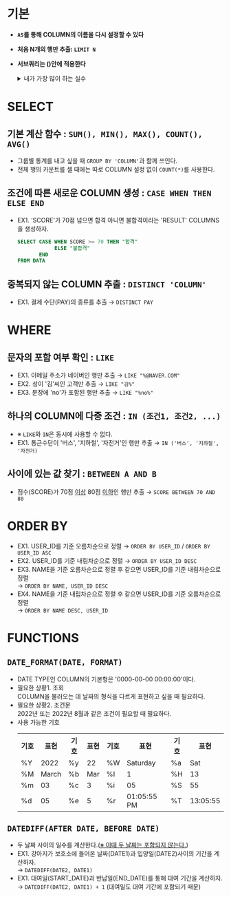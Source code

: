 # **기본**
* **`AS`를 통해 COLUMN의 이름을 다시 설정할 수 있다**
* **처음 N개의 행만 추출: `LIMIT N`**
* **서브쿼리는 ()안에 적용한다**
    <details>
    <summary>내가 가장 많이 하는 실수</summary>
    <div markdown="1">
    서브쿼리들의 결합으로 만들어진 TABLE을 `FROM` 뒤에 붙일 때 ()안에 서브쿼리들을 다시 써야 한다. 

    ```sql
    SELECT *
    FROM 
    (
        (
            서브쿼리1
        )
        UNION ALL
        (
            서브쿼리2
        )
    )
    ```
    </div>
    </details>

# **SELECT**
## **기본 계산 함수 : `SUM(), MIN(), MAX(), COUNT(), AVG()`**
* 그룹별 통계를 내고 싶을 때 `GROUP BY 'COLUMN'`과 함께 쓰인다. 
* 전체 행의 카운트를 셀 때에는 따로 COLUMN 설정 없이 `COUNT(*)`를 사용한다. 

## **조건에 따른 새로운 COLUMN 생성 : `CASE WHEN THEN ELSE END`**
* EX1. 'SCORE'가 70점 넘으면 합격 아니면 불합격이라는 'RESULT' COLUMNS을 생성하자.
    ```sql 
    SELECT CASE WHEN SCORE >= 70 THEN "합격"
                ELSE "불합격"
           END
    FROM DATA  
    ```

## **중복되지 않는 COLUMN 추출 : `DISTINCT 'COLUMN'`**
* EX1. 결제 수단(PAY)의 종류를 추출 $\rightarrow$  `DISTINCT PAY`

# **WHERE**
## **문자의 포함 여부 확인 : `LIKE`**
* EX1. 이메일 주소가 네이버인 행만 추출 $\rightarrow$ `LIKE "%@NAVER.COM"`
* EX2. 성이 '김'씨인 고객만 추출 $\rightarrow$ `LIKE "김%"`
* EX3. 문장에 'no'가 포함된 행만 추출 $\rightarrow$ `LIKE "%no%"`

## **하나의 COLUMN에 다중 조건** : `IN (조건1, 조건2, ...)`
* ※ `LIKE`와 `IN`은 동시에 사용할 수 없다. 
* EX1. 통근수단이 '버스', '지하철', '자전거'인 행만 추출 $\rightarrow$ `IN ('버스', '지하철', '자전거)`

## **사이에 있는 값 찾기 :  `BETWEEN A AND B`**
* 점수(SCORE)가 70점 <u>이상</u> 80점 <u>이하</u>인 행만 추출 $\rightarrow$ `SCORE BETWEEN 70 AND 80`

# **ORDER BY**
* EX1. USER_ID를 기준 오름차순으로 정렬 $\rightarrow$ `ORDER BY USER_ID` / `ORDER BY USER_ID ASC`
* EX2. USER_ID를 기준 내림차순으로 정렬 $\rightarrow$ `ORDER BY USER_ID DESC`
* EX3. NAME을 기준 오름차순으로 정렬 후 같으면 USER_ID를 기준 내림차순으로 정렬 <br>
$\rightarrow$ `ORDER BY NAME, USER_ID DESC`
* EX4. NAME을 기준 내립차순으로 정렬 후 같으면 USER_ID를 기준 오름차순으로 정렬<br>
$\rightarrow$ `ORDER BY NAME DESC, USER_ID`

# **FUNCTIONS**
## **`DATE_FORMAT(DATE, FORMAT)`**
* DATE TYPE인 COLUMN의 기본형은 '0000-00-00 00:00:00'이다.
* 필요한 상황1. 조회 <br>
COLUMN을 불러오는 데 날짜의 형식을 다르게 표현하고 싶을 때 필요하다. 
* 필요한 상황2. 조건문 <br>
2022년 또는 2022년 8월과 같은 조건이 필요할 때 필요하다.
* 사용 가능한 기호<br>
    <table>
        <tr> <th>기호</th> <th>표현</th> 
            <th>기호</th> <th>표현</th>
            <th>기호</th> <th>표현</th>
            <th>기호</th> <th>표현</th> </tr>
        <tr> <td>%Y</td> <td>2022</td> 
            <td>%y</td> <td>22</td>
            <td>%W</td> <td>Saturday</td>
            <td>%a</td> <td>Sat</td> </tr>
        <tr> <td>%M</td> <td>March</td> 
            <td>%b</td> <td>Mar</td>
            <td>%I</td> <td>1</td>
            <td>%H</td> <td>13</td> </tr>
        <tr> <td>%m</td> <td>03</td> 
            <td>%c</td> <td>3</td>
            <td>%i</td> <td>05</td>
            <td>%S</td> <td>55</td> </tr>
        <tr> <td>%d</td> <td>05</td> 
            <td>%e</td> <td>5</td>
            <td>%r</td> <td>01:05:55 PM</td>
            <td>%T</td> <td>13:05:55</td> </tr>
    </table>

## **`DATEDIFF(AFTER DATE, BEFORE DATE)`**
* 두 날짜 사이의 일수를 계산한다.(<u>※ 이때 두 날짜는 포함되지 않는다.</u>)
* EX1. 강아지가 보호소에 들어온 날짜(DATE1)과 입양일(DATE2)사이의 기간을 계산하자.<br>
$\rightarrow$ `DATEDIFF(DATE2, DATE1)`
* EX1. 대여일(START_DATE)과 반납일(END_DATE)를 통해 대여 기간을 계산하자.<br>
$\rightarrow$ `DATEDIFF(DATE2, DATE1) + 1` (대여일도 대여 기간에 포함되기 때문)